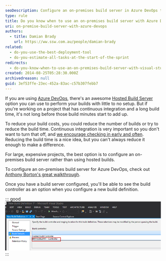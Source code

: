 ```yaml
---
seoDescription: Configure an on-premises build server in Azure DevOps to reduce continuous integration build costs and optimize your project's performance.
type: rule
title: Do you know when to use an on-premises build server with Azure DevOps?
uri: on-premise-build-server-with-azure-devops
authors:
  - title: Damian Brady
    url: https://ww.ssw.com.au/people/damian-brady
related:
  - do-you-use-the-best-deployment-tool
  - do-you-estimate-all-tasks-at-the-start-of-the-sprint
redirects:
  - do-you-know-when-to-use-an-on-premises-build-server-with-visual-studio-online
created: 2014-08-25T05:28:30.000Z
archivedreason: null
guid: 3ef53ffe-23ec-452a-83ac-c57b307febb7
---
```


If you are using [Azure DevOps](https://azure.microsoft.com/en-us/services/devops), there's an awesome [Hosted Build Server](https://devblogs.microsoft.com/bharry/configuring-a-build-server-against-your-shiny-new-hosted-tfs-account/) option you can use to perform your builds with little to no setup. But if you're working on a project that has continuous integration and a long build time, it's not long before those build minutes start to add up.

<!--endintro-->

To reduce your build costs, you could reduce the number of builds or try to reduce the build time. Continuous integration is very important so you don't want to turn that off, and [we encourage checking in early and often](/do-you-know-to-get-visual-studio-to-remind-you-to-check-in). Reducing the build time is a nice idea, but you can't always reduce it enough to make a difference.

For large, expensive projects, the best option is to configure an on-premises build server rather than using hosted builds.

To configure an on-premises build server for Azure DevOps, check out [Anthony Borton's great walkthrough](https://anthonyborton.com/2014/04/configuring-on-premises-build-server-for-visual-studio-online/).

Once you have a build server configured, you'll be able to see the build controller as an option when you configure a new build definition.

::: good  
![Figure: Good Example - We have the option of an on-premises build controller as well as the Hosted Build controller](vso_build.png)  
:::
